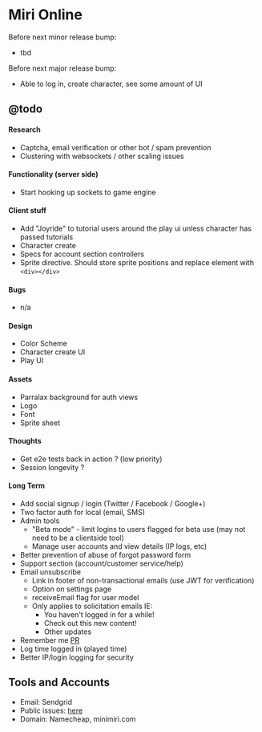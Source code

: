 Miri Online
===========

Before next minor release bump:
 - tbd

Before next major release bump:
 - Able to log in, create character, see some amount of UI

## @todo

#### Research
 - Captcha, email verification or other bot / spam prevention
 - Clustering with websockets / other scaling issues

#### Functionality (server side)
 - Start hooking up sockets to game engine

#### Client stuff
 - Add "Joyride" to tutorial users around the play ui unless character has passed tutorials
 - Character create
 - Specs for account section controllers
 - Sprite directive. Should store sprite positions and replace element with `<div></div>`

#### Bugs
 - n/a

#### Design
 - Color Scheme
 - Character create UI
 - Play UI

#### Assets
 - Parralax background for auth views
 - Logo
 - Font
 - Sprite sheet

#### Thoughts
 - Get e2e tests back in action ? (low priority)
 - Session longevity ?

#### Long Term
 - Add social signup / login (Twitter / Facebook / Google+)
 - Two factor auth for local (email, SMS)
 - Admin tools
   - "Beta mode" - limit logins to users flagged for beta use (may not need to be a clientside tool)
   - Manage user accounts and view details (IP logs, etc)
 - Better prevention of abuse of forgot password form
 - Support section (account/customer service/help)
 - Email unsubscribe
   - Link in footer of non-transactional emails (use JWT for verification)
   - Option on settings page
   - receiveEmail flag for user model
   - Only applies to solicitation emails IE:
     - You haven't logged in for a while!
     - Check out this new content!
     - Other updates
 - Remember me [PR](https://github.com/DaftMonk/generator-angular-fullstack/pull/444/files)
 - Log time logged in (played time)
 - Better IP/login logging for security


## Tools and Accounts
 - Email: Sendgrid
 - Public issues: [here](https://github.com/jonathonharrell/mirionline-issues/issues)
 - Domain: Namecheap, minimiri.com
